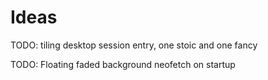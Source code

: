 # Ideas

TODO: tiling desktop session entry, one stoic and one fancy

TODO: Floating faded background neofetch on startup
